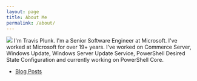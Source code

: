 ```yaml
---
layout: page
title: About Me
permalink: /about/
---
```


![](https://en.gravatar.com/userimage/27750845/0e675e836fda5b82555b24252ba28bde.jpeg)
I'm Travis Plunk. I'm a Senior Software Engineer at Microsoft. I've worked at Microsoft for over 19+ years. I've worked on Commerce Server, Windows Update, Windows Server Update Service, PowerShell Desired State Configuration and currently working on PowerShell Core.

* [Blog Posts](/categories/)

